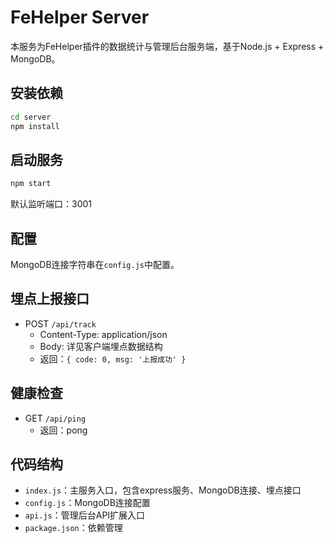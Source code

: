 # FeHelper Server

本服务为FeHelper插件的数据统计与管理后台服务端，基于Node.js + Express + MongoDB。

## 安装依赖

```bash
cd server
npm install
```

## 启动服务

```bash
npm start
```

默认监听端口：3001

## 配置

MongoDB连接字符串在`config.js`中配置。

## 埋点上报接口

- POST `/api/track`
    - Content-Type: application/json
    - Body: 详见客户端埋点数据结构
    - 返回：`{ code: 0, msg: '上报成功' }`

## 健康检查

- GET `/api/ping`
    - 返回：pong

## 代码结构

- `index.js`：主服务入口，包含express服务、MongoDB连接、埋点接口
- `config.js`：MongoDB连接配置
- `api.js`：管理后台API扩展入口
- `package.json`：依赖管理 